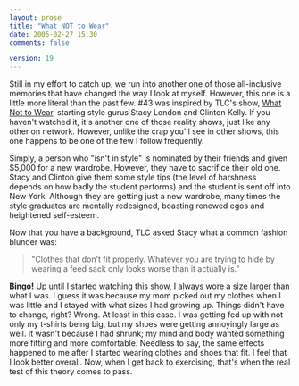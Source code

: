 ```yaml
---
layout: prose
title: "What NOT to Wear"
date: 2005-02-27 15:30
comments: false

version: 19
---
```


Still in my effort to catch up, we run into another one of those all-inclusive memories that have changed the way I look at myself. However, this one is a little more literal than the past few. #43 was inspired by TLC's show, [What Not to Wear][1], starting style gurus Stacy London and Clinton Kelly. If you haven't watched it, it's another one of those reality shows, just like any other on network. However, unlike the crap you'll see in other shows, this one happens to be one of the few I follow frequently.

Simply, a person who "isn't in style" is nominated by their friends and given $5,000 for a new wardrobe. However, they have to sacrifice their old one. Stacy and Clinton give them some style tips (the level of harshness depends on how badly the student performs) and the student is sent off into New York. Although they are getting just a new wardrobe, many times the style graduates are mentally redesigned, boasting renewed egos and heightened self-esteem.

Now that you have a background, TLC asked Stacy what a common fashion blunder was:

> "Clothes that don't fit properly. Whatever you are trying to hide by wearing a feed sack only looks worse than it actually is."

**Bingo!** Up until I started watching this show, I always wore a size larger than what I was. I guess it was because my mom picked out my clothes when I was little and I stayed with what sizes I had growing up. Things didn't have to change, right? Wrong. At least in this case. I was getting fed up with not only my t-shirts being big, but my shoes were getting annoyingly large as well. It wasn't because I had shrunk; my mind and body wanted something more fitting and more comfortable. Needless to say, the same effects happened to me after I started wearing clothes and shoes that fit. I feel that I look better overall. Now, when I get back to exercising, that's when the real test of this theory comes to pass.

[1]: http://tlc.discovery.com/fansites/whatnottowear/whatnottowear.html
